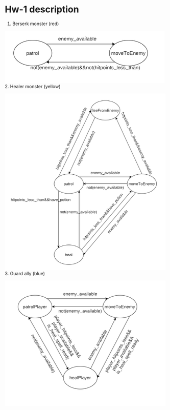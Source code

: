# Hw-1 description
1. Berserk monster (red)

![berserk](./image/berserk.png)
2. Healer monster (yellow)

![monster_healer](./image/monster_healer.png)
3. Guard ally (blue)

![guard](./image/guard.png)
